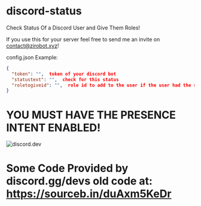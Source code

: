 # discord-status
Check Status Of a Discord User and Give Them Roles!

If you use this for your server feel free to send me an invite on contact@zirobot.xyz!

config.json Example:
```json
{
  "token": "",  token of your discord bot
  "statustext": "",  check for this status
  "roletogiveid": "",  role id to add to the user if the user had the statustext
}
```

# YOU MUST HAVE THE PRESENCE INTENT ENABLED!


![discord.dev](https://cdn.discordapp.com/attachments/628197645537771530/843545696245252136/unknown.png)

# Some Code Provided by discord.gg/devs old code at: https://sourceb.in/duAxm5KeDr
